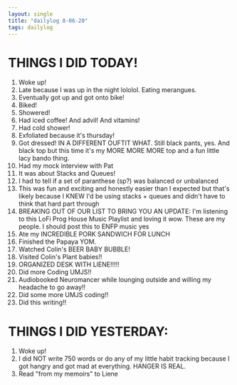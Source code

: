 ```yaml
---
layout: single
title: "dailylog 8-06-20"
tags: dailylog
---
```


# THINGS I DID TODAY!

1. Woke up!
2. Late because I was up in the night lololol. Eating merangues.
3. Eventually got up and got onto bike!
4. Biked!
5. Showered!
6. Had iced coffee! And advil! And vitamins!
7. Had cold shower!
8. Exfoliated because it's thursday!
9. Got dressed! IN A DIFFERENT OUFTIT WHAT. Still black pants, yes. And black top but this time it's my MORE MORE MORE top and a fun little lacy bando thing.
10. Had my mock interview with Pat
11. It was about Stacks and Queues!
12. I had to tell if a set of paranthese (sp?) was balanced or unbalanced
13. This was fun and exciting and honestly easier than I expected but that's likely because I KNEW I'd be using stacks + queues and didn't have to think that hard part through
14. BREAKING OUT OF OUR LIST TO BRING YOU AN UPDATE: I'm listening to this LoFi Prog House Music Playlist and loving it wow. These are my people. I should post this to ENFP music yes
15. Ate my INCREDIBLE PORK SANDWICH FOR LUNCH
16. Finished the Papaya YOM.
17. Watched Colin's BEER BABY BUBBLE!
18. Visited Colin's Plant babies!!
19. ORGANIZED DESK WITH LIENE!!!!!
20. Did more Coding UMJS!!
21. Audiobooked Neuromancer while lounging outside and willing my headache to go away!!
22. Did some more UMJS coding!!
23. Did this writing!!

# THINGS I DID YESTERDAY:

1. Woke up!
2. I did NOT write 750 words or do any of my little habit tracking because I got hangry and got mad at everything. HANGER IS REAL.
3. Read "from my memoirs" to Liene
